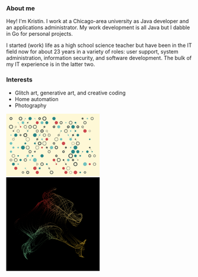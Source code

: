 ### About me

Hey! I'm Kristin. I work at a Chicago-area university as Java developer and an applications administrator. My work development is all Java but I dabble in Go for personal projects.

I started (work) life as a high school science teacher but have been in the IT field now for about 23 years in a variety of roles: user support, system administration, information security, and software development. The bulk of my IT experience is in the latter two.

### Interests

- Glitch art, generative art, and creative coding
- Home automation
- Photography

<p float="left">
  <img src="https://github.com/kristinjeanna/kristinjeanna/blob/main/images/quaris-sample.png?raw=true" width="50%" />
  <img src="https://github.com/kristinjeanna/kristinjeanna/blob/main/images/ixnea-sample.png?raw=true" width="50%" />
</p>
